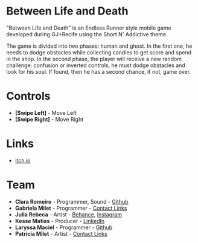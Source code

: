 # Between Life and Death
"Between Life and Death" is an Endless Runner style mobile game developed during GJ+Recife using the Short N' Addictive theme.

The game is divided into two phases: human and ghost. In the first one, he needs to dodge obstacles while collecting candies to get score and spend in the shop. In the second phase, the player will receive a new random challenge: confusion or inverted controls, he must dodge obstacles and look for his soul. If found, then he has a second chance, if not, game over.

# Controls
- **[Swipe Left]** - Move Left
- **[Swipe Right]** - Move Right

# Links
- [itch.io](https://jasbrela.itch.io/between-life-and-death)

# Team
- **Clara Romeiro** - Programmer, Sound - [Github](https://github.com/clararomeiro)
- **Gabriela Milet** - Programmer - [Contact Links](https://jasbrela.carrd.co)
- **Julia Rebeca** - Artist - [Behance](https://www.behance.net/ShaneStrong93), [Instagram](https://www.instagram.com/ShaneStrong93/)
- **Kesse Matias** - Producer - [LinkedIn](https://www.linkedin.com/in/kesse-matias-a8647418b/)
- **Laryssa Maciel** - Programmer - [Github](https://github.com/LaryssaMaciel)
- **Patrícia Milet** - Artist - [Contact Links](https://triciamilet.carrd.co)
